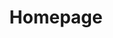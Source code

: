 ---
title: Homepage
description: Homepage description

hero1: Custom Software Development with
hero2: Your business can't afford to be bogged down by clunky and unmanageable processes. Don't wait to innovate and get more control over your business. We craft tailored software solutions based on your specific needs when generic mass-market softwares like Excel hold you back. Start transforming and growing your business today.

heading1: Custom-Made Solutions for Every Type of Business Process

benefit1: Enhance Internal Business Processes
benefit1_desc: Don't let your life become a nightmare with a hands-on excel spreadsheet that's become a time-consuming monster. We give you more control over your input data and help you achieve greater productivity at a lower cost, enabling you to pursue new opportunities and gain that competitive advantage. 

benefit2: Improve Customer Interactions
benefit2_desc: We understand what it's like to be people helping other people in a business setting. What's stopping people from saying yes to your business? Personalize your customer interactions with specially designed software that leaves your customers feeling heard, taken care of, and confident in you. 

benefit3: Streamline Collaboration with Partners
benefit3_desc: Don't let bad software hold you back from actively engaging with your business partners. We deliver software that will support and automate your business processes and transactions. Gain peace of mind knowing your software meets privacy and security requirements so you can focus on nurturing your business relationships. 

heading2: What is Custom Software Development?
heading2_sub: "It's important for your business to have software that is efficient, viable, and can grow and evolve with your company. Commercial off-the-shelf (COTS) software like Excel or Microsoft Office are commercialized packages that target a broad set of needs and ultimately will let you down. Custom software development is like getting a precisely cut and tailored suit - it's created to great look great on YOU and meet your specific set of requirements.<br><br>Custom Software Development is the process of designing, deploying, and maintaining software for a specific user or organization in mind. Instead of having to continually fiddle with COTS applications to adjust them to your needs, a custom process supports your processes from the beginning. Not only that, but it's designed to be scalable. With a COTS, your growth could be held back by limited software. Custom software anticipates that your business, as well as the market, will grow and change and incorporates systems to evolve with you. It ensures that the software remains effective by verifying your system receives the proper installations, updates, performance and availability optimization, and service desk functions."

lorem: "Lorem ipsum dolor sit amet, consectetur adipiscing elit. Aliquam risus ligula, vulputate vitae ante ac, consectetur tempor diam. Vivamus quis dui rhoncus, laoreet tortor at, cursus sem. Sed lacus lorem, pharetra vel nisl mollis, lobortis eleifend est."
lorembig: Lorem ipsum dolor sit amet, consectetur adipiscing elit. Aliquam risus ligula, vulputate vitae ante ac, consectetur tempor diam. Vivamus quis dui rhoncus, laoreet tortor at, cursus sem. Sed lacus lorem, pharetra vel nisl mollis, lobortis eleifend est. Cras consectetur dui vel porta ultrices. Proin semper lorem ut ultricies faucibus. Integer sit amet augue eros. Vivamus id nunc quam. Ut ullamcorper consectetur accumsan. In vel dignissim velit. Suspendisse sed porta erat. Nunc gravida sit amet massa sed vestibulum. Sed dictum cursus justo, eu pellentesque erat varius efficitur. Duis non massa pellentesque, sollicitudin diam eget, elementum sem. Morbi sed vestibulum quam, non lobortis diam. Duis volutpat erat nec mi volutpat viverra. 
---
